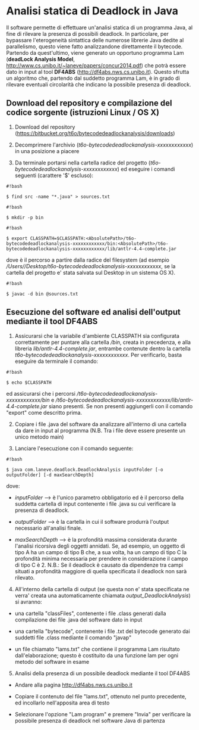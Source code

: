 # Analisi statica di Deadlock in Java #

Il software permette di effettuare un'analisi statica di un programma Java, al fine di rilevare la presenza di possibili deadlock.
In particolare, per bypassare l'eterogeneità sintattica delle numerose librerie Java dedite al parallelismo, questo viene fatto analizzandone direttamente il bytecode.
Partendo da quest'ultimo, viene generato un opportuno programma Lam (**deadLock Analysis Model**, http://www.cs.unibo.it/~laneve/papers/concur2014.pdf) che potrà essere dato in input al tool **DF4ABS** (http://df4abs.nws.cs.unibo.it). Questo sfrutta un algoritmo che, partendo dal suddetto programma Lam, è in grado di rilevare eventuali circolarità che indicano la possibile presenza di deadlock.

## Download del repository e compilazione del codice sorgente (istruzioni Linux / OS X) ##

1) Download del repository (https://bitbucket.org/t6o/bytecodedeadlockanalysis/downloads)

2) Decomprimere l'archivio (*t6o-bytecodedeadlockanalysis-xxxxxxxxxxxx*) in una posizione a piacere

3) Da terminale portarsi nella cartella radice del progetto (*t6o-bytecodedeadlockanalysis-xxxxxxxxxxxx*) ed eseguire i comandi seguenti (carattere '$' escluso):


```
#!bash

$ find src -name "*.java" > sources.txt
```

```
#!bash

$ mkdir -p bin
```

```
#!bash

$ export CLASSPATH=$CLASSPATH:<AbsolutePath>/t6o-bytecodedeadlockanalysis-xxxxxxxxxxxx/bin:<AbsolutePath>/t6o-bytecodedeadlockanalysis-xxxxxxxxxxxx/lib/antlr-4.4-complete.jar
```

dove *<AbsolutePath>* è il percorso a partire dalla radice del filesystem (ad esempio */Users/<username>/Desktop/t6o-bytecodedeadlockanalysis-xxxxxxxxxxxx*, se la cartella del progetto e' stata salvata sul Desktop in un sistema OS X).

```
#!bash

$ javac -d bin @sources.txt
```

## Esecuzione del software ed analisi dell'output mediante il tool DF4ABS ##

1) Assicurarsi che la variabile d'ambiente CLASSPATH sia configurata correttamente per puntare alla cartella */bin*, creata in precedenza, e alla libreria *lib/antlr-4.4-complete.jar*, entrambe contenute dentro la cartella *t6o-bytecodedeadlockanalysis-xxxxxxxxxxxx*. Per verificarlo, basta eseguire da terminale il comando:

```
#!bash

$ echo $CLASSPATH

```
ed assicurarsi che i percorsi *<AbsolutePath>/t6o-bytecodedeadlockanalysis-xxxxxxxxxxxx/bin* e *<AbsolutePath>/t6o-bytecodedeadlockanalysis-xxxxxxxxxxxx/lib/antlr-4.4-complete.jar* siano presenti. Se non presenti aggiungerli con il comando "export" come descritto prima.

2) Copiare i file .java del software da analizzare all'interno di una cartella da dare in input al programma (N.B. Tra i file deve essere presente un unico metodo main)

3) Lanciare l'esecuzione con il comando seguente:


```
#!bash

$ java com.laneve.deadlock.DeadlockAnalysis inputFolder [-o outputFolder] [-d maxSearchDepth]

```

dove:

* *inputFolder* --> è l'unico parametro obbligatorio ed è il percorso della suddetta cartella di input contenente i file .java su cui verificare la presenza di deadlock.

* *outputFolder* --> è la cartella in cui il software produrrà l'output necessario all'analisi finale.

* *maxSearchDepth* --> è la profondità massima considerata durante l'analisi ricorsiva degli oggetti annidati. Se, ad esempio, un oggetto di tipo A ha un campo di tipo B che, a sua volta, ha un campo di tipo C la profondità minima necessaria per prendere in considerazione il campo di tipo C è 2. 
N.B.: Se il deadlock è causato da dipendenze tra campi situati a profondità maggiore di quella specificata il deadlock non sarà rilevato.

4) All'interno della cartella di output (se questa non e' stata specificata ne verra' creata una automaticamente chiamata *output_DeadlockAnalysis*) si avranno:

* una cartella "classFiles", contenente i file .class generati dalla compilazione dei file .java del software dato in input

*  una cartella "bytecode", contenente i file .txt del bytecode generato dai suddetti file .class mediante il comando "javap"

*  un file chiamato "lams.txt" che contiene il programma Lam risultato dall'elaborazione; questo è costituito da una funzione lam per ogni metodo del software in esame

5) Analisi della presenza di un possibile deadlock mediante il tool DF4ABS

* Andare alla pagina http://df4abs.nws.cs.unibo.it

* Copiare il contenuto del file "lams.txt", ottenuto nel punto precedente, ed incollarlo nell'apposita area di testo

* Selezionare l'opzione "Lam program" e premere "Invia" per verificare la possibile presenza di deadlock nel software Java di partenza